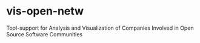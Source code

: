 # vis-open-netw
Tool-support for Analysis and Visualization of Companies Involved in Open Source Software Communities
